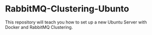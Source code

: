 # RabbitMQ-Clustering-Ubunto
This repository will teach you how to set up a new Ubuntu Server with Docker and RabbitMQ Clustering. 
